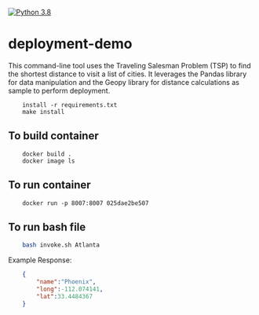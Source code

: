 [![Python 3.8](https://github.com/msbeigi/deployment-demo/actions/workflows/main.yml/badge.svg)](https://github.com/msbeigi/deployment-demo/actions/workflows/main.yml)

# deployment-demo

This command-line tool uses the Traveling Salesman Problem (TSP) to find the shortest distance to visit a list of cities. It leverages the Pandas library for data manipulation and the Geopy library for distance calculations as sample to perform deployment.

```
    install -r requirements.txt
    make install
```

## To build container
```
    docker build .
    docker image ls
```

## To run container
```
    docker run -p 8007:8007 025dae2be507
```

## To run bash file
```bash
    bash invoke.sh Atlanta
```
Example Response:
```json
    {
        "name":"Phoenix",
        "long":-112.074141,
        "lat":33.4484367
    }
```

